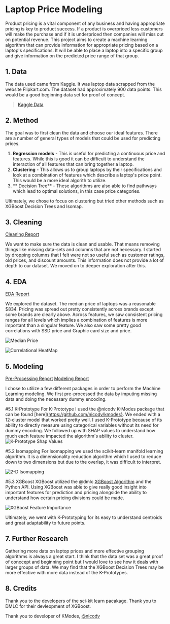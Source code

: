 # Laptop Price Modeling

Product pricing is a vital component of any business and having appropriate pricing is key to product success. If a product is overpriced less customers will make the purchase and if it is underpriced then companies will miss out on potential revenue. This project aims to create a machine learning algorithm that can provide information for appropriate pricing based on a laptop's specifications. It will be able to place a laptop into a specific group and give information on the predicted price range of that group.

## 1. Data

The data used came from Kaggle. It was laptop data scrapped from the website Flipkart.com. The dataset had approximately 900 data points. This would be a good beginning data set for proof of concept. 

> [Kaggle Data](https://www.kaggle.com/datasets/kuchhbhi/2022-march-laptop-data)

## 2. Method 

The goal was to first clean the data and choose our ideal features. There are a number of general types of models that could be used for predicting prices.

1. **Regression models** - This is useful for predicting a continuous price and features. While this is good it can be difficult to understand the interaction of all features that can bring together a laptop.
2. **Clustering** - This allows us to group laptops by their specifications and look at a combination of features which describe a laptop's price point. This would be a more ideal algorith to utilize.
3. ** Decision Tree** - These algorithms are also able to find pathways which lead to optimal solutions, in this case price categories. 

Ultimately, we chose to focus on clustering but tried other methods such as XGBoost Decision Trees and Isomap.

## 3. Cleaning
[Cleaning Report](https://github.com/naturesbless/LaptopPriceModeling/blob/84b50c4d82c8d3e8d925e2ed41a10953e1e80859/notebooks/Laptop%20Data%20Wrangling.ipynb)

We want to make sure the data is clean and usable. That means removing things like missing data-sets and columns that are not necessary. I started by dropping columns that I felt were not so useful such as customer ratings, old prices, and discount amounts. This information does not provide a lot of depth to our dataset. We moved on to deeper exploration after this.

## 4. EDA
[EDA Report](https://github.com/naturesbless/LaptopPriceModeling/blob/84b50c4d82c8d3e8d925e2ed41a10953e1e80859/notebooks/Laptop%20Data%20EDA.ipynb)

We explored the dataset. The median price of laptops was a reasonable $834. Pricing was spread out pretty consistently across brands except some brands are clearly above. Across features, we saw consistent pricing ranges for all levels which implies a combination of features is more important than a singular feature. We also saw some pretty good correlations with SSD price and Graphic card size and price.

![Median Price](./readme_files/medianprice.jpg)

![Correlational HeatMap](./readme_files/corr_heatmap.jpg)

## 5. Modeling
[Pre-Processing Report](https://github.com/naturesbless/LaptopPriceModeling/blob/1ba69064df1bb1591b8e693583ef2735fc70eebb/notebooks/Laptop%20Data%20Pre-processing.ipynb)
[Modeling Report](https://github.com/naturesbless/LaptopPriceModeling/blob/1ba69064df1bb1591b8e693583ef2735fc70eebb/notebooks/Laptop%20Pricing%20Modeling.ipynb)

I chose to utilize a few different packages in order to perform the Machine Learning modeling. We first pre-processed the data by imputing missing data and doing the necessary dummy encoding. 

#5.1 K-Prototype
For K-Prototype I used the @nicodv K-Modes package that can be found [here](https://github.com/nicodv/kmodes}. We ended with a 12-cluster model that worked pretty well. 
I used K-Prototype because of its ability to directly measure using categorical variables without its need for dummy encoding. We followed up with SHAP values to understand how much each feature impacted the algorithm's ability to cluster.
![K-Prototype Shap Values](./readme_files/kproto_shap.jpg)

#5.2 Isomapping
For Isomapping we used the scikit-learn manifold learning algorithm. It is a dimensionality reduction algorithm which I used to reduce down to two dimensions but due to the overlap, it was difficult to interpret.

![2-D Isomapping](./readme_files/iso2d.jpg)

#5.3 XGBoost
XGBoost utilized the @dmlc [XGBoost Algorithm](https://github.com/dmlc/xgboost) and the Python API. Using XGBoost was able to give really good insight into important features for prediction and pricing alongside the ability to understand how certain pricing divisions could be made. 

![XGBoost Feature Importance](./readme_files/xgboost_feature.jpg)

Ultimately, we went with K-Prototyping for its easy to understand centroids and great adaptability to future points.

## 7. Further Research

Gathering more data on laptop prices and more effective grouping algorithms is always a great start. I think that the data set was a great proof of conccept and beginning point but I would love to see how it deals with larger groups of data. We may find that the XGBoost Decision Trees may be more effective with more data instead of the K-Prototypes. 

## 8. Credits
Thank you to the developers of the sci-kit learn pacakage. Thank you to DMLC for their devleopment of XGBoost. 

Thank you to developer of KModes, [@nicodv](https://github.com/nicodv/kmodes)
